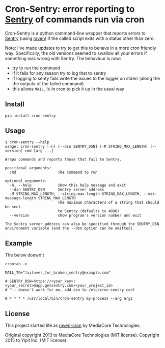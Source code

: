 Cron-Sentry: error reporting to [Sentry](https://getsentry.com/) of commands run via cron
================================================

Cron-Sentry is a python command-line wrapper that reports errors to [Sentry](http://getsentry.com) (using [raven](https://github.com/getsentry/raven-python)) if the called script exits with a status other than zero.

Note: I've made updates to try to get this to behave in a more cron friendly way. Specifically, the old versions seemed to swallow all your errors if something was wrong with Sentry. The behaviour is now:

- try to run the command
- if it fails for any reason try to log that to sentry
- if logging to senty fails write the issues to the logger on stderr (along the the outputs of the failed command)
- this allows `MAIL_TO` in cron to pick it up in the usual way

Install
-------

`pip install cron-sentry`

Usage
-----

```
$ cron-sentry --help
usage: cron-sentry [-h] [--dsn SENTRY_DSN] [-M STRING_MAX_LENGTH] [--version] cmd [arg ...]

Wraps commands and reports those that fail to Sentry.

positional arguments:
  cmd                   The command to run

optional arguments:
  -h, --help            show this help message and exit
  --dsn SENTRY_DSN      Sentry server address
  -M STRING_MAX_LENGTH, --string-max-length STRING_MAX_LENGTH, --max-message-length STRING_MAX_LENGTH
                        The maximum characters of a string that should be sent
                        to Sentry (defaults to 4096)
  --version             show program's version number and exit

The Sentry server address can also be specified through the SENTRY_DSN
environment variable (and the --dsn option can be omitted).
```

Example
-------

The below doewn't 

`crontab -e`
```
MAIL_TO="failover_for_broken_sentry@example.com"

# SENTRY_DSN=https://<your_key>:<your_secret>@app.getsentry.com/<your_project_id>
# ^-- doesn't work for me, add dsn to /etc/cron-sentry.conf

0 4 * * * /usr/local/bin/cron-sentry my-process --arg arg2
```


License
-------

This project started life as [raven-cron](https://github.com/mediacore/raven-cron) by MediaCore Technologies.

Original copyright 2013 to MediaCore Technologies (MIT license).
Copyright 2015 to Yipit Inc. (MIT license).
